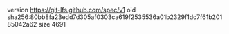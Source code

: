 version https://git-lfs.github.com/spec/v1
oid sha256:80bb8fa23edd7d305af0303ca619f2535536a01b2329f1dc7f61b20185042a62
size 4691
